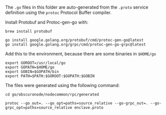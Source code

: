 The `.go` files in this folder are auto-generated from the `.proto` service definition using the `protoc` Protocol 
Buffer compiler.

Install Protobuf and Protoc-gen-go with:

    brew install protobuf

    go install google.golang.org/protobuf/cmd/protoc-gen-go@latest
    go install google.golang.org/grpc/cmd/protoc-gen-go-grpc@latest

Add this to the environment, because there are some binaries in ``$HOME/go``

    export GOROOT=/usr/local/go
    export GOPATH=$HOME/go
    export GOBIN=$GOPATH/bin
    export PATH=$PATH:$GOROOT:$GOPATH:$GOBIN

The files were generated using the following command:

    cd go/obscuronode/nodecommon/rpc/generated

    protoc --go_out=. --go_opt=paths=source_relative --go-grpc_out=. --go-grpc_opt=paths=source_relative enclave.proto
